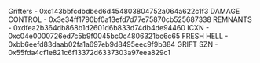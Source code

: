Grifters - 0xc143bbfcdbdbed6d454803804752a064a622c1f3
DAMAGE CONTROL - 0x3e34ff1790bf0a13efd7d77e75870cb525687338
REMNANTS - 0xdfea2b364db868b1d2601d6b833d74db4de94460
ICXN - 0xc04e0000726ed7c5b9f0045bc0c4806321bc6c65
FRESH HELL - 0xbb6eefd83daab02fa1a697eb9d8495eec9f9b384
GRIFT SZN - 0x55fda4cf1e821c6f13372d6337303a97eea829c1
